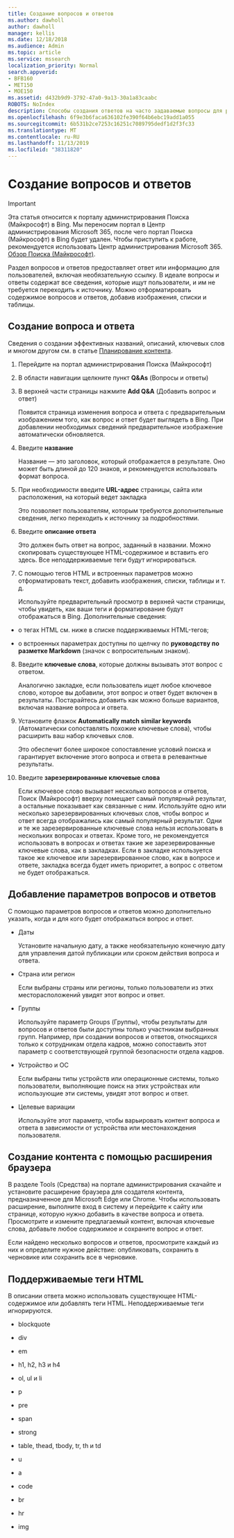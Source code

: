 ```yaml
---
title: Создание вопросов и ответов
ms.author: dawholl
author: dawholl
manager: kellis
ms.date: 12/18/2018
ms.audience: Admin
ms.topic: article
ms.service: mssearch
localization_priority: Normal
search.appverid:
- BFB160
- MET150
- MOE150
ms.assetid: d432b9d9-3792-47a0-9a13-30a1a83caabc
ROBOTS: NoIndex
description: Способы создания ответов на часто задаваемые вопросы для результатов Поиска (Майкрософт), связанных с работой
ms.openlocfilehash: 6f9e3b6faca636102fe390f64b6ebc19add1a055
ms.sourcegitcommit: 6b531b2ce7253c16251c7089795dedf1d2f3fc33
ms.translationtype: MT
ms.contentlocale: ru-RU
ms.lasthandoff: 11/13/2019
ms.locfileid: "38311820"
---
```

# <a name="create-qas"></a>Создание вопросов и ответов

> [!IMPORTANT]
> Эта статья относится к порталу администрирования Поиска (Майкрософт) в Bing. Мы переносим портал в Центр администрирования Microsoft 365, после чего портал Поиска (Майкрософт) в Bing будет удален. Чтобы приступить к работе, рекомендуется использовать Центр администрирования Microsoft 365. [Обзор Поиска (Майкрософт)](overview-microsoft-search.md).

Раздел вопросов и ответов предоставляет ответ или информацию для пользователей, включая необязательную ссылку. В идеале вопросы и ответы содержат все сведения, которые ищут пользователи, и им не требуется переходить к источнику. Можно отформатировать содержимое вопросов и ответов, добавив изображения, списки и таблицы.
  
## <a name="create-a-qa"></a>Создание вопроса и ответа

Сведения о создании эффективных названий, описаний, ключевых слов и многом другом см. в статье [Планирование контента](plan-your-content.md).
  
1. Перейдите на портал администрирования Поиска (Майкрософт)
    
2. В области навигации щелкните пункт **Q&As** (Вопросы и ответы)
    
3. В верхней части страницы нажмите **Add Q&A** (Добавить вопрос и ответ)
    
    Появится страница изменения вопроса и ответа с предварительным изображением того, как вопрос и ответ будет выглядеть в Bing. При добавлении необходимых сведений предварительное изображение автоматически обновляется.
    
4. Введите **название**
    
    Название — это заголовок, который отображается в результате. Оно может быть длиной до 120 знаков, и рекомендуется использовать формат вопроса.
    
5. При необходимости введите **URL-адрес** страницы, сайта или расположения, на который ведет закладка 
    
    Это позволяет пользователям, которым требуются дополнительные сведения, легко переходить к источнику за подробностями.
    
6. Введите **описание ответа**
    
    Это должен быть ответ на вопрос, заданный в названии. Можно скопировать существующее HTML-содержимое и вставить его здесь. Все неподдерживаемые теги будут игнорироваться.
    
7. С помощью тегов HTML и встроенных параметров можно отформатировать текст, добавить изображения, списки, таблицы и т. д.
    
    Используйте предварительный просмотр в верхней части страницы, чтобы увидеть, как ваши теги и форматирование будут отображаться в Bing. Дополнительные сведения:
    
  - о тегах HTML см. ниже в списке поддерживаемых HTML-тегов;
    
  - о встроенных параметрах доступны по щелчку по **руководству по разметке Markdown** (значок с вопросительным знаком). 
    
8. Введите **ключевые слова**, которые должны вызывать этот вопрос с ответом. 
    
    Аналогично закладке, если пользователь ищет любое ключевое слово, которое вы добавили, этот вопрос и ответ будет включен в результаты. Постарайтесь добавить как можно больше вариантов, включая название вопроса и ответа.
    
9. Установите флажок **Automatically match similar keywords** (Автоматически сопоставлять похожие ключевые слова), чтобы расширить ваш набор ключевых слов. 
    
    Это обеспечит более широкое сопоставление условий поиска и гарантирует включение этого вопроса и ответа в релевантные результаты.
    
10. Введите **зарезервированные ключевые слова**
    
    Если ключевое слово вызывает несколько вопросов и ответов, Поиск (Майкрософт) вверху помещает самый популярный результат, а остальные показывает как связанные с ним. Используйте одно или несколько зарезервированных ключевых слов, чтобы вопрос и ответ всегда отображались как самый популярный результат. Одни и те же зарезервированные ключевые слова нельзя использовать в нескольких вопросах и ответах. Кроме того, не рекомендуется использовать в вопросах и ответах такие же зарезервированные ключевые слова, как в закладках. Если в закладке используется такое же ключевое или зарезервированное слово, как в вопросе и ответе, закладка всегда будет иметь приоритет, а вопрос с ответом не будет отображаться.
    
## <a name="add-qa-settings"></a>Добавление параметров вопросов и ответов

С помощью параметров вопросов и ответов можно дополнительно указать, когда и для кого будет отображаться вопрос и ответ.
  
- Даты
    
    Установите начальную дату, а также необязательную конечную дату для управления датой публикации или сроком действия вопроса и ответа. 
    
- Страна или регион
    
    Если выбраны страны или регионы, только пользователи из этих месторасположений увидят этот вопрос и ответ.
    
- Группы
    
    Используйте параметр Groups (Группы), чтобы результаты для вопросов и ответов были доступны только участникам выбранных групп. Например, при создании вопросов и ответов, относящихся только к сотрудникам отдела кадров, можно сопоставить этот параметр с соответствующей группой безопасности отдела кадров.
    
- Устройство и ОС
    
    Если выбраны типы устройств или операционные системы, только пользователи, выполняющие поиск на этих устройствах или использующие эти системы, увидят этот вопрос и ответ.
    
- Целевые вариации
    
    Используйте этот параметр, чтобы варьировать контент вопроса и ответа в зависимости от устройства или местонахождения пользователя.
    
## <a name="use-a-browser-extension-to-create-content"></a>Создание контента с помощью расширения браузера

В разделе Tools (Средства) на портале администрирования скачайте и установите расширение браузера для создателя контента, предназначенное для Microsoft Edge или Chrome. Чтобы использовать расширение, выполните вход в систему и перейдите к сайту или странице, которую нужно добавить в качестве вопроса и ответа. Просмотрите и измените предлагаемый контент, включая ключевые слова, добавьте любое содержимое и сохраните вопрос и ответ.
  
Если найдено несколько вопросов и ответов, просмотрите каждый из них и определите нужное действие: опубликовать, сохранить в черновике или сохранить все в черновике.
  
## <a name="supported-html-tags"></a>Поддерживаемые теги HTML

В описании ответа можно использовать существующее HTML-содержимое или добавлять теги HTML. Неподдерживаемые теги игнорируются.
  
- blockquote
    
- div
    
- em
    
- h1, h2, h3 и h4
    
- ol, ul и li
    
- p
    
- pre
    
- span
    
- strong
    
- table, thead, tbody, tr, th и td
    
- u
    
- a
    
- code
    
- br
    
- hr
    
- img

  

